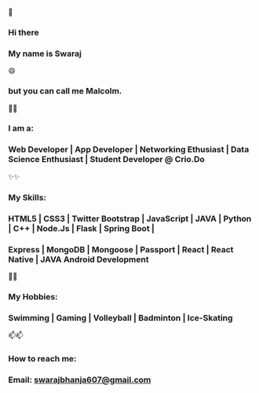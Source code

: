 👋
### Hi there 

### My name is Swaraj 
😄
### but you can call me Malcolm.

<!--
**malcolm123ssj/malcolm123ssj** is a ✨ _special_ ✨ repository because its `README.md` (this file) appears on your GitHub profile.

Here are some ideas to get you started:

- 🔭 I’m currently working on ...
- 🌱 I’m currently learning ...
- 👯 I’m looking to collaborate on ...
- 🤔 I’m looking for help with ...
- 💬 Ask me about ...
- 📫 How to reach me: ...
- 😄 Pronouns: ...
- ⚡ Fun fact: ...
-->

🌱🌱
### I am a: 
### Web Developer | App Developer | Networking Ethusiast | Data Science Enthusiast | Student Developer @ Crio.Do

✨✨
### My Skills:
### HTML5 | CSS3 | Twitter Bootstrap | JavaScript | JAVA | Python | C++ | Node.Js | Flask | Spring Boot |
### Express | MongoDB | Mongoose | Passport | React | React Native | JAVA Android Development

🕺🕺
### My Hobbies:
### Swimming | Gaming | Volleyball | Badminton | Ice-Skating 

📫📫
### How to reach me:
### Email: swarajbhanja607@gmail.com
